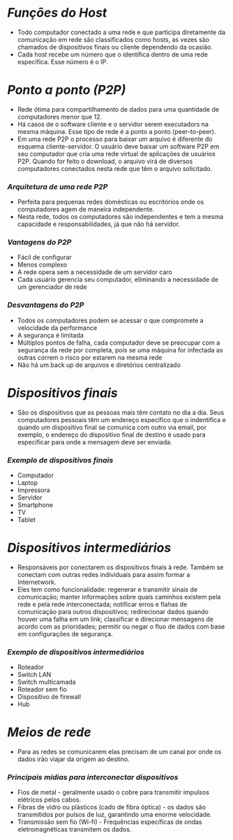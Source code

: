 # *Funções do Host*

- Todo computador conectado a uma rede e que participa diretamente da comunicação em rede são classificados como hosts, as vezes são chamados de dispositivos finais ou cliente dependendo da ocasião. 
- Cada host recebe um número que o identifica dentro de uma rede específica. Esse número é o IP. 

# *Ponto a ponto (P2P)*

- Rede ótima para compartilhamento de dados para uma quantidade de computadores menor que 12.
- Há casos de o software cliente e o servidor serem executadors na mesma máquina. Esse tipo de rede é a ponto a ponto (peer-to-peer). 
- Em uma rede P2P o processo para baixar um arquivo é diferente do esquema cliente-servidor. O usuário deve baixar um software P2P em seu computador que cria uma rede virtual de aplicações de usuários P2P. Quando for feito o download, o arquivo virá de diversos computadores conectados nesta rede que têm o arquivo solicitado. 

### *Arquitetura de uma rede P2P*

- Perfeita para pequenas redes domésticas ou escritórios onde os computadores agem de maneira independente. 
- Nesta rede, todos os computadores são independentes e tem a mesma capacidade e responsabilidades, já que não há servidor. 

### *Vantagens do P2P*

- Fácil de configurar
- Menos complexo
- A rede opera sem a necessidade de um servidor caro
- Cada usuário gerencia seu computador, eliminando a necessidade de um gerenciador de rede

### *Desvantagens do P2P*

- Todos os computadores podem se acessar o que compromete a velocidade da performance
- A segurança é limitada
- Múltiplos pontos de falha, cada computador deve se preocupar com a segurança da rede por completa, pois se uma máquina for infectada as outras correm o risco por estarem na mesma rede
- Não há um back up de arquivos e diretórios centralizado

# *Dispositivos finais*

- São os dispositivos que as pessoas mais têm contato no dia a dia. Seus computadores pessoais têm um endereço específico que o indentifica e quando um dispositivo final se comunica com outro via email, por exemplo, o endereço do dispositivo final de destino é usado para especificar para onde a mensagem deve ser enviada. 

### *Exemplo de dispositivos finais*
- Computador
- Laptop
- Impressora
- Servidor
- Smartphone
- TV
- Tablet

# *Dispositivos intermediários*

- Responsáveis por conectarem os dispositivos finais à rede. Também se conectam com outras redes individuais para assim formar a Internetwork.
- Eles tem como funcionalidade: regenerar e transmitir sinais de comunicação; manter informações sobre quais caminhos existem pela rede e pela rede interconectada; notificar erros e flahas de comunicação para outros dispositivos; redirecionar dados quando houver uma falha em um link; classificar e direcionar mensagens de acordo com as prioridades; permitir ou negar o fluo de dados com base em configurações de segurança.

### *Exemplo de dispositivos intermediários*

- Roteador
- Switch LAN
- Switch multicamada
- Roteador sem fio
- Dispositivo de firewall
- Hub

# *Meios de rede*

- Para as redes se comunicarem elas precisam de um canal por onde os dados irão viajar da origem ao destino. 

### *Principais mídias para interconectar dispositivos*

- Fios de metal - geralmente usado o cobre para transmitir impulsos elétricos pelos cabos.
- Fibras de vidro ou plásticos (cado de fibra óptica) - os dados são transmitidos por pulsos de luz, garantindo uma enorme velocidade.
- Transmissão sem fio (Wi-fi) - Frequências específicas de ondas eletromagnéticas transmitem os dados.

